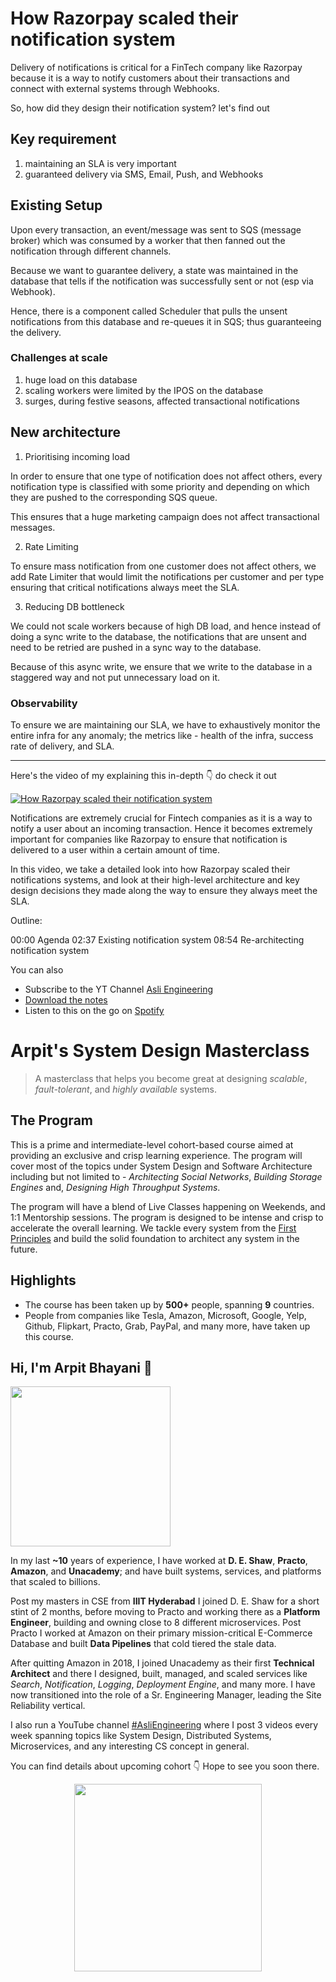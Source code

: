 How Razorpay scaled their notification system
===


Delivery of notifications is critical for a FinTech company like Razorpay because it is a way to notify customers about their transactions and connect with external systems through Webhooks.

So, how did they design their notification system? let's find out

## Key requirement

1. maintaining an SLA is very important
2. guaranteed delivery via SMS, Email, Push, and Webhooks

## Existing Setup

Upon every transaction, an event/message was sent to SQS (message broker) which was consumed by a worker that then fanned out the notification through different channels.

Because we want to guarantee delivery, a state was maintained in the database that tells if the notification was successfully sent or not (esp via Webhook).

Hence, there is a component called Scheduler that pulls the unsent notifications from this database and re-queues it in SQS; thus guaranteeing the delivery.

### Challenges at scale

1. huge load on this database
2. scaling workers were limited by the IPOS on the database
3. surges, during festive seasons, affected transactional notifications

## New architecture

1. Prioritising incoming load

In order to ensure that one type of notification does not affect others, every notification type is classified with some priority and depending on which they are pushed to the corresponding SQS queue.

This ensures that a huge marketing campaign does not affect transactional messages.

2. Rate Limiting

To ensure mass notification from one customer does not affect others, we add Rate Limiter that would limit the notifications per customer and per type ensuring that critical notifications always meet the SLA.

3. Reducing DB bottleneck

We could not scale workers because of high DB load, and hence instead of doing a sync write to the database, the notifications that are unsent and need to be retried are pushed in a sync way to the database.

Because of this async write, we ensure that we write to the database in a staggered way and not put unnecessary load on it.

### Observability

To ensure we are maintaining our SLA, we have to exhaustively monitor the entire infra for any anomaly; the metrics like - health of the infra, success rate of delivery, and SLA.
<hr />


<p>Here's the video of my explaining this in-depth 👇‍ do check it out</p>

[![How Razorpay scaled their notification system](https://i.ytimg.com/vi/DQwlmTvs6xA/mqdefault.jpg)](https://www.youtube.com/watch?v=DQwlmTvs6xA)

Notifications are extremely crucial for Fintech companies as it is a way to notify a user about an incoming transaction. Hence it becomes extremely important for companies like Razorpay to ensure that notification is delivered to a user within a certain amount of time.

In this video, we take a detailed look into how Razorpay scaled their notifications systems, and look at their high-level architecture and key design decisions they made along the way to ensure they always meet the SLA.

Outline:

00:00 Agenda
02:37 Existing notification system
08:54 Re-architecting notification system

You can also
 - Subscribe to the YT Channel [Asli Engineering](https://youtube.com/c/ArpitBhayani)
 - [Download the notes](https://drive.google.com/file/d/1423Wn1CrO0goeiYuQo8DpUhrWbfR6KDs/view?usp=sharing)
 - Listen to this on the go on [Spotify](https://open.spotify.com/show/7qMoamm2iZQrsPVm6IQLoD)

# Arpit's System Design Masterclass

> A masterclass that helps you become great at designing _scalable_, _fault-tolerant_, and _highly available_ systems.

## The Program

This is a prime and intermediate-level cohort-based course aimed at providing an exclusive and crisp learning experience. The program will cover most of the topics under System Design and Software Architecture including but not limited to - _Architecting Social Networks_, _Building Storage Engines_ and, _Designing High Throughput Systems_.

The program will have a blend of Live Classes happening on Weekends, and 1:1 Mentorship sessions. The program is designed to be intense and crisp to accelerate the overall learning. We tackle every system from the [First Principles](https://en.wikipedia.org/wiki/First_principle) and build the solid foundation to architect any system in the future.


## Highlights

 - The course has been taken up by __500+__ people, spanning __9__ countries.
 - People from companies like Tesla, Amazon, Microsoft, Google, Yelp, Github, Flipkart, Practo, Grab, PayPal, and many more, have taken up this course.


## Hi, I'm Arpit Bhayani 👋

<img width="256px" src="https://arpitbhayani.me/static/img/arpit.jpg" />

In my last **~10** years of experience, I have worked at **D. E. Shaw**, **Practo**, **Amazon**, and **Unacademy**; and have built systems, services, and platforms that scaled to billions.

Post my masters in CSE from **IIIT Hyderabad** I joined D. E. Shaw for a short stint of 2 months, before moving to Practo and working there as a **Platform Engineer**, building and owning close to 8 different microservices. Post Practo I worked at Amazon on their primary mission-critical E-Commerce Database and built **Data Pipelines** that cold tiered the stale data.

After quitting Amazon in 2018, I joined Unacademy as their first **Technical Architect** and there I designed, built, managed, and scaled services like _Search_, _Notification_, _Logging_, _Deployment Engine_, and many more. I have now transitioned into the role of a Sr. Engineering Manager, leading the Site Reliability vertical.

I also run a YouTube channel [#AsliEngineering](https://www.youtube.com/c/ArpitBhayani) where I post 3 videos every week spanning topics like System Design, Distributed Systems, Microservices, and any interesting CS concept in general.

You can find details about upcoming cohort 👇‍ Hope to see you soon there.

<center>
<a target="_blank" href="https://arpitbhayani.me/masterclass">
<img src="https://user-images.githubusercontent.com/4745789/137859181-d4499cf4-ce65-4466-8b88-a078ece0f081.PNG" width="300px" />
</a>
</center>